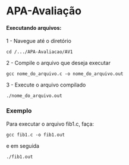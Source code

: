 # APA-Avaliação

#### Executando arquivos:

  1 - Navegue até o diretório
  ```
  cd /.../APA-Avaliacao/AV1
  ```
  2 - Compile o arquivo que deseja executar
  ```
  gcc nome_do_arquivo.c -o nome_do_arquivo.out 
  ```      
  3 - Execute o arquivo compilado
  ```
  ./nome_do_arquivo.out
  ```

### Exemplo
Para executar o arquivo fib1.c, faça:
  ```
  gcc fib1.c -o fib1.out 
  ```   
  e em seguida
  ```
  ./fib1.out
  ```
